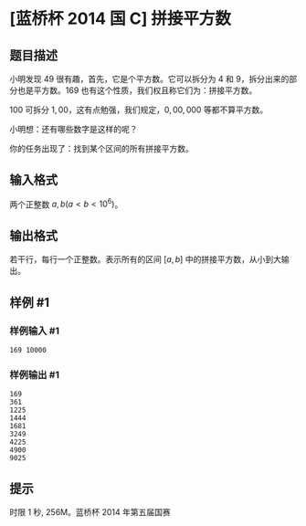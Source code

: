 # [蓝桥杯 2014 国 C] 拼接平方数

## 题目描述

小明发现 $49$ 很有趣，首先，它是个平方数。它可以拆分为 $4$ 和 $9$，拆分出来的部分也是平方数。$169$ 也有这个性质，我们权且称它们为：拼接平方数。

$100$ 可拆分 $1,00$，这有点勉强，我们规定，$0,00,000$ 等都不算平方数。

小明想：还有哪些数字是这样的呢？

你的任务出现了：找到某个区间的所有拼接平方数。

## 输入格式

两个正整数 $a,b(a<b<10^6)$。

## 输出格式

若干行，每行一个正整数。表示所有的区间 $[a,b]$ 中的拼接平方数，从小到大输出。

## 样例 #1

### 样例输入 #1
```
169 10000
```

### 样例输出 #1

```
169
361
1225
1444
1681
3249
4225
4900
9025
```

## 提示

时限 1 秒, 256M。蓝桥杯 2014 年第五届国赛
